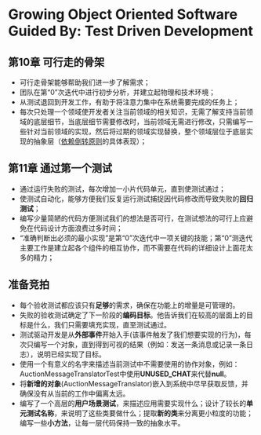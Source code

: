# Growing Object Oriented Software Guided By: Test Driven Development

## 第10章 可行走的骨架
- 可行走骨架能够帮助我们进一步了解需求；
- 团队在第“0”次迭代中进行初步分析，并建立起物理和技术环境；
- 从测试退回到开发工作，有助于将注意力集中在系统需要完成的任务上；
- 每次只处理一个领域使开发者关注当前领域的相关知识，无需了解支持当前领域的底层细节，当底层细节需要修改时，当前领域无需进行修改，只需编写一些针对当前领域的实现，然后将过期的领域实现替换，整个领域层位于底层实现的抽象层（[依赖倒转原则](https://www.baidu.com/link?url=A2HNv2USki03_3fnPlECmNApiX956T3AdAYWDfX9cBFY0tNJevbzInsbU3nf6tw-XNSmv36hfxN4qC6WJ2KhAR5zWxswI5HNt-fFPiPsCuhzY1XkbYvun47MGGoejcemI5J2Hv5hQ0zYVSRtI-vh75IvQMWQ2nwy0MwxH44Oqj1scTP9n08js-6SM9yAUk16K4_5ttany6bPkgXJ9pvynK&wd=&eqid=d6e077220009d7ed0000000556f3ff04)的具体表现）；


## 第11章 通过第一个测试
- 通过运行失败的测试，每次增加一小片代码单元，直到使测试通过；
- 使测试自动化，能够方便我们反复运行测试捕捉因代码修改而导致失败的**回归测试**；
- 编写少量简陋的代码方便测试我们的想法是否可行，在测试想法的可行上应避免在代码设计方面浪费过多时间；
- “准确判断出必须的最小实现”是第“0”次迭代中一项关键的技能；第“0”测迭代主要工作是建立起各个组件的相互协作，而不需要在代码的详细设计上面花太多的精力；

## 准备竞拍
- 每个验收测试都应该只有**足够**的需求，确保在功能上的增量是可管理的。
- 失败的验收测试确定了下一阶段的**编码目标**。他告诉我们在较高的层面上的目标是什么，我们只需要填充实现，直至测试通过。
- 测试驱动开发是从**外部事件**开始入手(该事件触发了我们想要实现的行为)，每次只编写一个对象，直到得到可视的结果（例如：发送一条消息或记录一条日志），说明已经实现了目标。
- 使用一个有意义的名字来描述当前测试中不需要使用的协作对象，例如：AuctionMessageTranslatorTest中使用**UNUSED_CHAT**来代替**null**。
- 将**新增的对象**(AuctionMessageTranslator)嵌入到系统中尽早获取反馈，并确保没有从当前的工作中偏离太远。
- 编写了一个高层的**用户场景测试**，来描述应用需要实现什么；设计了较长的**单元测试名称**，来说明了这些类要做什么；提取**新的类**来分离更小粒度的功能；编写一些**小方法**，让每一层代码保持一致的抽象水平。